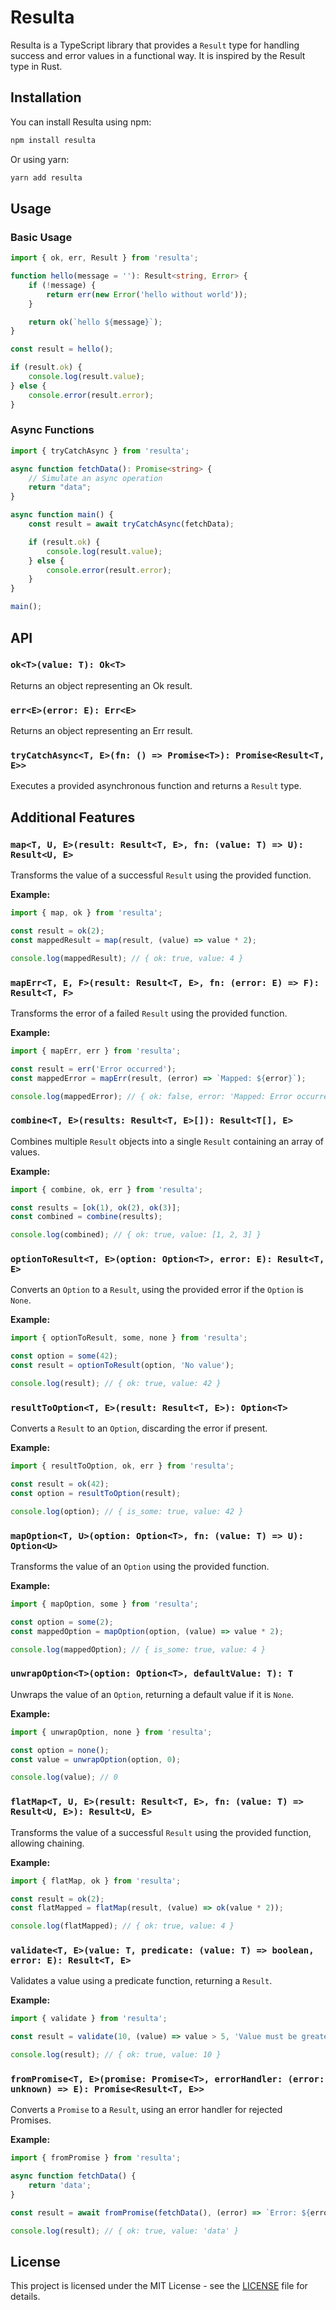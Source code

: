 # Resulta

Resulta is a TypeScript library that provides a `Result` type for handling success and error values in a functional way. It is inspired by the Result type in Rust.

## Installation

You can install Resulta using npm:

```sh
npm install resulta
```

Or using yarn:

```sh
yarn add resulta
```

## Usage

### Basic Usage

```ts
import { ok, err, Result } from 'resulta';

function hello(message = ''): Result<string, Error> {
    if (!message) {
        return err(new Error('hello without world'));
    }

    return ok(`hello ${message}`);
}

const result = hello();

if (result.ok) {
    console.log(result.value);
} else {
    console.error(result.error);
}
```

### Async Functions

```ts
import { tryCatchAsync } from 'resulta';

async function fetchData(): Promise<string> {
    // Simulate an async operation
    return "data";
}

async function main() {
    const result = await tryCatchAsync(fetchData);

    if (result.ok) {
        console.log(result.value);
    } else {
        console.error(result.error);
    }
}

main();
```

## API

### `ok<T>(value: T): Ok<T>`

Returns an object representing an Ok result.

### `err<E>(error: E): Err<E>`

Returns an object representing an Err result.

### `tryCatchAsync<T, E>(fn: () => Promise<T>): Promise<Result<T, E>>`

Executes a provided asynchronous function and returns a `Result` type.

## Additional Features

### `map<T, U, E>(result: Result<T, E>, fn: (value: T) => U): Result<U, E>`

Transforms the value of a successful `Result` using the provided function.

**Example:**
```ts
import { map, ok } from 'resulta';

const result = ok(2);
const mappedResult = map(result, (value) => value * 2);

console.log(mappedResult); // { ok: true, value: 4 }
```

### `mapErr<T, E, F>(result: Result<T, E>, fn: (error: E) => F): Result<T, F>`

Transforms the error of a failed `Result` using the provided function.

**Example:**
```ts
import { mapErr, err } from 'resulta';

const result = err('Error occurred');
const mappedError = mapErr(result, (error) => `Mapped: ${error}`);

console.log(mappedError); // { ok: false, error: 'Mapped: Error occurred' }
```

### `combine<T, E>(results: Result<T, E>[]): Result<T[], E>`

Combines multiple `Result` objects into a single `Result` containing an array of values.

**Example:**
```ts
import { combine, ok, err } from 'resulta';

const results = [ok(1), ok(2), ok(3)];
const combined = combine(results);

console.log(combined); // { ok: true, value: [1, 2, 3] }
```

### `optionToResult<T, E>(option: Option<T>, error: E): Result<T, E>`

Converts an `Option` to a `Result`, using the provided error if the `Option` is `None`.

**Example:**
```ts
import { optionToResult, some, none } from 'resulta';

const option = some(42);
const result = optionToResult(option, 'No value');

console.log(result); // { ok: true, value: 42 }
```

### `resultToOption<T, E>(result: Result<T, E>): Option<T>`

Converts a `Result` to an `Option`, discarding the error if present.

**Example:**
```ts
import { resultToOption, ok, err } from 'resulta';

const result = ok(42);
const option = resultToOption(result);

console.log(option); // { is_some: true, value: 42 }
```

### `mapOption<T, U>(option: Option<T>, fn: (value: T) => U): Option<U>`

Transforms the value of an `Option` using the provided function.

**Example:**
```ts
import { mapOption, some } from 'resulta';

const option = some(2);
const mappedOption = mapOption(option, (value) => value * 2);

console.log(mappedOption); // { is_some: true, value: 4 }
```

### `unwrapOption<T>(option: Option<T>, defaultValue: T): T`

Unwraps the value of an `Option`, returning a default value if it is `None`.

**Example:**
```ts
import { unwrapOption, none } from 'resulta';

const option = none();
const value = unwrapOption(option, 0);

console.log(value); // 0
```

### `flatMap<T, U, E>(result: Result<T, E>, fn: (value: T) => Result<U, E>): Result<U, E>`

Transforms the value of a successful `Result` using the provided function, allowing chaining.

**Example:**
```ts
import { flatMap, ok } from 'resulta';

const result = ok(2);
const flatMapped = flatMap(result, (value) => ok(value * 2));

console.log(flatMapped); // { ok: true, value: 4 }
```

### `validate<T, E>(value: T, predicate: (value: T) => boolean, error: E): Result<T, E>`

Validates a value using a predicate function, returning a `Result`.

**Example:**
```ts
import { validate } from 'resulta';

const result = validate(10, (value) => value > 5, 'Value must be greater than 5');

console.log(result); // { ok: true, value: 10 }
```

### `fromPromise<T, E>(promise: Promise<T>, errorHandler: (error: unknown) => E): Promise<Result<T, E>>`

Converts a `Promise` to a `Result`, using an error handler for rejected Promises.

**Example:**
```ts
import { fromPromise } from 'resulta';

async function fetchData() {
    return 'data';
}

const result = await fromPromise(fetchData(), (error) => `Error: ${error}`);

console.log(result); // { ok: true, value: 'data' }
```

## License

This project is licensed under the MIT License - see the [LICENSE](LICENSE) file for details.
